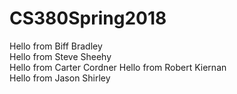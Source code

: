 # CS380Spring2018

Hello from Biff Bradley  
Hello from Steve Sheehy  
Hello from Carter Cordner
Hello from Robert Kiernan	
Hello from Jason Shirley

